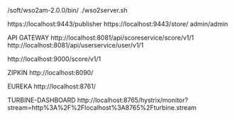 /soft/wso2am-2.0.0/bin/
./wso2server.sh

https://localhost:9443/publisher
https://localhost:9443/store/
    admin/admin


API GATEWAY
http://localhost:8081/api/scoreservice/score/v1/1
http://localhost:8081/api/userservice/user/v1/1

http://localhost:9000/score/v1/1


ZIPKIN
http://localhost:8090/

EUREKA
http://localhost:8761/

TURBINE-DASHBOARD
http://localhost:8765/hystrix/monitor?stream=http%3A%2F%2Flocalhost%3A8765%2Fturbine.stream


